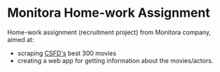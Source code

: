 # Monitora Home-work Assignment

Home-work assignment (recruitment project) from Monitora company, aimed at:
- scraping [CSFD's](https://www.csfd.cz/zebricky/nejlepsi-filmy/?show=complete​) best 300 movies
- creating a web app for getting information about the movies/actors.